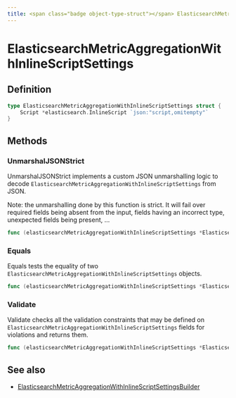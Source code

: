 ```yaml
---
title: <span class="badge object-type-struct"></span> ElasticsearchMetricAggregationWithInlineScriptSettings
---
```

# <span class="badge object-type-struct"></span> ElasticsearchMetricAggregationWithInlineScriptSettings

## Definition

```go
type ElasticsearchMetricAggregationWithInlineScriptSettings struct {
    Script *elasticsearch.InlineScript `json:"script,omitempty"`
}
```
## Methods

### <span class="badge object-method"></span> UnmarshalJSONStrict

UnmarshalJSONStrict implements a custom JSON unmarshalling logic to decode `ElasticsearchMetricAggregationWithInlineScriptSettings` from JSON.

Note: the unmarshalling done by this function is strict. It will fail over required fields being absent from the input, fields having an incorrect type, unexpected fields being present, …

```go
func (elasticsearchMetricAggregationWithInlineScriptSettings *ElasticsearchMetricAggregationWithInlineScriptSettings) UnmarshalJSONStrict(raw []byte) error
```

### <span class="badge object-method"></span> Equals

Equals tests the equality of two `ElasticsearchMetricAggregationWithInlineScriptSettings` objects.

```go
func (elasticsearchMetricAggregationWithInlineScriptSettings *ElasticsearchMetricAggregationWithInlineScriptSettings) Equals(other ElasticsearchMetricAggregationWithInlineScriptSettings) bool
```

### <span class="badge object-method"></span> Validate

Validate checks all the validation constraints that may be defined on `ElasticsearchMetricAggregationWithInlineScriptSettings` fields for violations and returns them.

```go
func (elasticsearchMetricAggregationWithInlineScriptSettings *ElasticsearchMetricAggregationWithInlineScriptSettings) Validate() error
```

## See also

 * <span class="badge builder"></span> [ElasticsearchMetricAggregationWithInlineScriptSettingsBuilder](./builder-ElasticsearchMetricAggregationWithInlineScriptSettingsBuilder.md)

